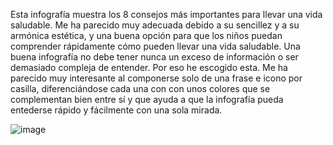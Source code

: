 Esta infografía muestra los 8 consejos más importantes para llevar una vida saludable. Me ha parecido muy adecuada debido a su sencillez y a su armónica estética, y una buena opción para que los niños puedan comprender rápidamente cómo pueden llevar una vida saludable. Una buena infografía no debe tener nunca un exceso de información o ser demasiado compleja de entender. Por eso he escogido esta. Me ha parecido muy interesante al componerse solo de una frase e icono por casilla, diferenciándose cada una con con unos colores que se complementan bien entre sí y que ayuda a que la infografía pueda entederse rápido y fácilmente con una sola mirada.


![image](https://user-images.githubusercontent.com/90326494/139080785-3d646f9b-d0ec-4182-b015-8aef345f1efc.png)
